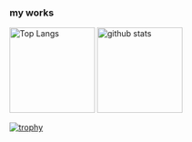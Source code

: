 ### my works

<p align="left"> 
  <img alt="Top Langs" height="150px" src="https://github-readme-stats.vercel.app/api/top-langs/?username=okaka8080&layout=compact&count_private=true&show_icons=true&theme=onedark" />
  
  <img alt="github stats" height="150px" src="https://github-readme-stats.vercel.app/api?username=okaka8080&count_private=true&show_icons=true&show_icons=true&theme=onedark" />
</p>

[![trophy](https://github-profile-trophy.vercel.app/?username=okaka8080&theme=onedark&column=7
)](https://github.com/ryo-ma/github-profile-trophy)

<!--
**okaka8080/okaka8080** is a ✨ _special_ ✨ repository because its `README.md` (this file) appears on your GitHub profile.

Here are some ideas to get you started:

- 🔭 I’m currently working on ...
- 🌱 I’m currently learning ...
- 👯 I’m looking to collaborate on ...
- 🤔 I’m looking for help with ...
- 💬 Ask me about ...
- 📫 How to reach me: ...
- 😄 Pronouns: ...
- ⚡ Fun fact: ...
-->

